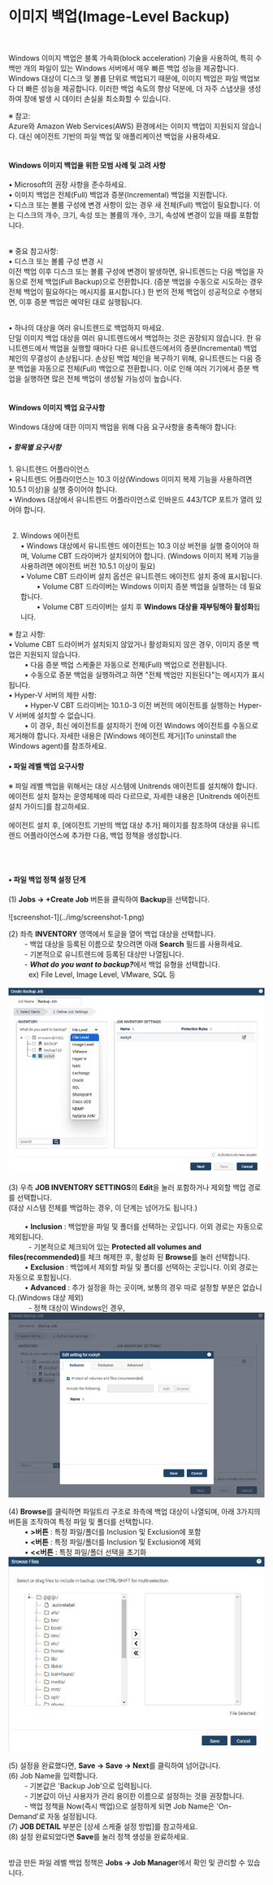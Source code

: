 # 이미지 백업(Image-Level Backup)

<br><br>
Windows 이미지 백업은 블록 가속화(block acceleration) 기술을 사용하여, 특히 수백만 개의 파일이 있는 Windows 서버에서 매우 빠른 백업 성능을 제공합니다.<br>Windows 대상이 디스크 및 볼륨 단위로 백업되기 때문에, 이미지 백업은 파일 백업보다 더 빠른 성능을 제공합니다. 이러한 백업 속도의 향상 덕분에, 더 자주 스냅샷을 생성하여 장애 발생 시 데이터 손실을 최소화할 수 있습니다.<br>  

※ 참고:<br>
Azure와 Amazon Web Services(AWS) 환경에서는 이미지 백업이 지원되지 않습니다. 대신 에이전트 기반의 파일 백업 및 애플리케이션 백업을 사용하세요.<br><br>

<h4>Windows 이미지 백업을 위한 모범 사례 및 고려 사항</h4> 
 • Microsoft의 권장 사항을 준수하세요.<br>
 • 이미지 백업은 전체(Full) 백업과 증분(Incremental) 백업을 지원합니다.<br>
 • 디스크 또는 볼륨 구성에 변경 사항이 있는 경우 새 전체(Full) 백업이 필요합니다. 이는 디스크의 개수, 크기, 속성 또는 볼륨의 개수, 크기, 속성에 변경이 있을 때를 포함합니다.<br><br>

※ 중요 참고사항:<br>
 • 디스크 또는 볼륨 구성 변경 시<br>
 이전 백업 이후 디스크 또는 볼륨 구성에 변경이 발생하면, 유니트렌드는 다음 백업을 자동으로 전체 백업(Full Backup)으로 전환합니다. (증분 백업을 수동으로 시도하는 경우 전체 백업이 필요하다는 메시지를 표시합니다.)
한 번의 전체 백업이 성공적으로 수행되면, 이후 증분 백업은 예약된 대로 실행됩니다.<br><br>

 • 하나의 대상을 여러 유니트렌드로 백업하지 마세요.<br>
 단일 이미지 백업 대상을 여러 유니트렌드에서 백업하는 것은 권장되지 않습니다. 한 유니트렌드에서 백업을 실행할 때마다 다른 유니트렌드에서의 증분(Incremental) 백업 체인의 무결성이 손상됩니다. 손상된 백업 체인을 복구하기 위해, 유니트렌드는 다음 증분 백업을 자동으로 전체(Full) 백업으로 전환합니다. 이로 인해 여러 기기에서 증분 백업을 실행하면 많은 전체 백업이 생성될 가능성이 높습니다.<br><br>

<h4>Windows 이미지 백업 요구사항</h4>
Windows 대상에 대한 이미지 백업을 위해 다음 요구사항을 충족해야 합니다:
<h5>▪ 항목별 요구사항</h5>
1. 유니트렌드 어플라이언스<br>
• 유니트렌드 어플라이언스는 10.3 이상(Windows 이미지 복제 기능을 사용하려면 10.5.1 이상)을 실행 중이어야 합니다.<br>
• Windows 대상에서 유니트렌드 어플라이언스로 인바운드 443/TCP 포트가 열려 있어야 합니다.<br><br>

2. Windows 에이전트<br>
• Windows 대상에서 유니트렌드 에이전트는 10.3 이상 버전을 실행 중이어야 하며, Volume CBT 드라이버가 설치되어야 합니다. (Windows 이미지 복제 기능을 사용하려면 에이전트 버전 10.5.1 이상이 필요)<br>
• Volume CBT 드라이버 설치 옵션은 유니트렌드 에이전트 설치 중에 표시됩니다.<br>
&nbsp; &nbsp; &nbsp; &nbsp; • Volume CBT 드라이버는 Windows 이미지 증분 백업을 실행하는 데 필요합니다.<br>
&nbsp; &nbsp; &nbsp; &nbsp; • Volume CBT 드라이버는 설치 후 <b>Windows 대상을 재부팅해야 활성화</b>됩니다.<br>

※ 참고 사항: <br>
• Volume CBT 드라이버가 설치되지 않았거나 활성화되지 않은 경우, 이미지 증분 백업은 지원되지 않습니다.<br>
&nbsp; &nbsp; &nbsp; &nbsp; • 다음 증분 백업 스케줄은 자동으로 전체(Full) 백업으로 전환됩니다.<br>
&nbsp; &nbsp; &nbsp; &nbsp; • 수동으로 증분 백업을 실행하려고 하면 "전체 백업만 지원된다"는 메시지가 표시됩니다.<br>
• Hyper-V 서버의 제한 사항:<br>
&nbsp; &nbsp; &nbsp; &nbsp; • Hyper-V CBT 드라이버는 10.1.0-3 이전 버전의 에이전트를 실행하는 Hyper-V 서버에 설치할 수 없습니다.<br>
&nbsp; &nbsp; &nbsp; &nbsp; • 이 경우, 최신 에이전트를 설치하기 전에 이전 Windows 에이전트를 수동으로 제거해야 합니다. 자세한 내용은 [Windows 에이전트 제거](To uninstall the Windows agent)를 참조하세요.<br>




<h4> ▪ 파일 레벨 백업 요구사항<br></h4>
※ 파일 레벨 백업을 위해서는 대상 시스템에 Unitrends 에이전트를 설치해야 합니다.<br>
에이전트 설치 절차는 운영체제에 따라 다르므로, 자세한 내용은 [Unitrends 에이전트 설치 가이드]를 참고하세요.<br><br>
에이전트 설치 후, [에이전트 기반의 백업 대상 추가] 페이지를 참조하여 대상을 유니트렌드 어플라이언스에 추가한 다음,
백업 정책을 생성합니다.

<br><br>
<h4> ▪ 파일 백업 정책 설정 단계</h4>
(1) <b>Jobs → +Create Job</b> 버튼을 클릭하여 <b>Backup</b>을 선택합니다.<br><br>
![screenshot-1](../img/screenshot-1.png)

(2) 좌측 <b>INVENTORY</b> 영역에서 토글을 열어 백업 대상을 선택합니다.<br>
&nbsp; &nbsp; &nbsp; &nbsp; - 백업 대상을 등록된 이름으로 찾으려면 아래 <b>Search</b> 필드를 사용하세요.<br>
&nbsp; &nbsp; &nbsp; &nbsp; - 기본적으로 유니트렌드에 등록된 대상만 나열됩니다.<br>
&nbsp; &nbsp; &nbsp; &nbsp; - <i><b>What do you want to backup?</b></i>에서 백업 유형을 선택합니다.<br>
&nbsp; &nbsp; &nbsp; &nbsp; &nbsp; ex) File Level, Image Level, VMware, SQL 등<br><br>
![screenshot-2](../img/screenshot-2.png)

(3) 우측 <b>JOB INVENTORY SETTINGS</b>의 <b>Edit</b>을 눌러 포함하거나 제외할 백업 경로를 선택합니다.<br>
(대상 시스템 전체를 백업하는 경우, 이 단계는 넘어가도 됩니다.)<br><br>
&nbsp; &nbsp; &nbsp; &nbsp; • <b>Inclusion</b> : 백업받을 파일 및 폴더를 선택하는 곳입니다. 이외 경로는 자동으로 제외됩니다.<br>
&nbsp; &nbsp; &nbsp; &nbsp; &nbsp; - 기본적으로 체크되어 있는 <b>Protected all volumes and files(recommended)</b>를 체크 해제한 후, 활성화 된 <b>Browse</b>를 눌러 선택합니다.<br>
&nbsp; &nbsp; &nbsp; &nbsp; • <b>Exclusion</b> : 백업에서 제외할 파일 및 폴더를 선택하는 곳입니다. 이외 경로는 자동으로 포함됩니다.<br>
&nbsp; &nbsp; &nbsp; &nbsp; • <b>Advanced</b> : 추가 설정을 하는 곳이며, 보통의 경우 따로 설정할 부분은 없습니다.(Windows 대상 제외)<br>
&nbsp; &nbsp; &nbsp; &nbsp; &nbsp; - 정책 대상이 Windows인 경우, <br>
![screenshot-3](../img/screenshot-3.png) 

(4) <b>Browse</b>를 클릭하면 파일트리 구조로 좌측에 백업 대상이 나열되며, 아래 3가지의 버튼을 조작하여 특정 파일 및 폴더를 선택합니다.<br>
&nbsp; &nbsp; &nbsp; &nbsp; • <b>>버튼</b> : 특정 파일/폴더를 Inclusion 및 Exclusion에 포함<br>
&nbsp; &nbsp; &nbsp; &nbsp; • <b><버튼</b> : 특정 파일/폴더를 Inclusion 및 Exclusion에 제외<br>
&nbsp; &nbsp; &nbsp; &nbsp; • <b><<버튼</b> : 특정 파일/폴더 선택을 초기화<br>
![screenshot-4](../img/screenshot-4.png)

(5) 설정을 완료했다면, <b>Save → Save → Next</b>를 클릭하여 넘어갑니다.<br>
(6) Job Name을 입력합니다.<br>
&nbsp; &nbsp; &nbsp; &nbsp; - 기본값은 'Backup Job'으로 입력됩니다.<br>
&nbsp; &nbsp; &nbsp; &nbsp; - 기본값이 아닌 사용자가 관리 용이한 이름으로 설정하는 것을 권장합니다.<br>
&nbsp; &nbsp; &nbsp; &nbsp; - 백업 정책을 Now(즉시 백업)으로 설정하게 되면 Job Name은 'On-Demand'로 자동 설정됩니다.<br>
(7) <b>JOB DETAIL</b> 부분은 [상세 스케줄 설정 방법]를 참고하세요.<br>
(8) 설정 완료되었다면 <b>Save</b>를 눌러 정책 생성을 완료하세요.<br><br>

방금 만든 파일 레벨 백업 정책은 <b>Jobs → Job Manager</b>에서 확인 및 관리할 수 있습니다.<br><br><br><br><br><br>


